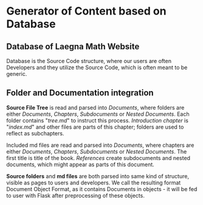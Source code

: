 # Generator of Content based on Database

## Database of Laegna Math Website

Database is the Source Code structure, where our users
are often Developers and they utilize the Source Code, which
is often meant to be generic.

## Folder and Documentation integration

__Source File Tree__ is read and parsed into _Documents_, where
folders are either _Documents_, _Chapters_, _Subdocuments_ or
_Nested Documents_. Each folder contains "_tree.md_" to instruct
this process. _Introduction chapter_ is "_index.md_" and other
files are parts of this chapter; folders are used to reflect
as subchapters.

Included md files are read and parsed into _Documents_, where
chapters are either _Documents_, _Chapters_, _Subdocuments_ or
_Nested Documents_. The first title is title of the book. _References_
create subdocuments and nested documents, which might appear
as parts of this document.

__Source folders__ and __md files__ are both parsed into same kind
of structure, visible as pages to users and developers. We call the resulting format Document Object Format, as it contains Documents in objects - it will be fed to user with Flask after preprocessing of these objects.